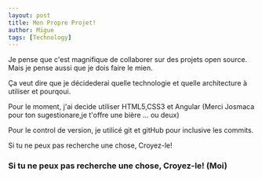 ```yaml
---
layout: post
title: Mon Propre Projet!
author: Migue
tags: [Technology]
---
```

Je pense que c'est magnifique de collaborer sur des projets open source. Mais je pense aussi que je dois faire le mien. 

Ça veut dire que je décidederai quelle technologie et quelle architecture à utiliser et pourqoui.

Pour le moment, j'ai decide utiliser HTML5,CSS3 et Angular (Merci Josmaca pour ton sugestionare,je t'offre une bière ... ou deux)

Pour le control de version, je utilicé git et gitHub pour inclusive les commits.

Si tu ne peux pas recherche une chose, Croyez-le!

### Si tu ne peux pas recherche une chose, Croyez-le! (Moi)
